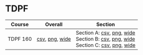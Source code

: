 # TDPF

| Course | Overall | Section |
| ------ | ------- | ------- |
| TDPF 160 | [csv](https://github.com/UCSD-Historical-Enrollment-Data/2022Fall/blob/main/overall/TDPF%20160.csv), [png](https://raw.githubusercontent.com/UCSD-Historical-Enrollment-Data/2022Fall/main/plot_overall/TDPF%20160.png), [wide](https://raw.githubusercontent.com/UCSD-Historical-Enrollment-Data/2022Fall/main/plot_overall_wide/TDPF%20160.png) | Section A: [csv](https://github.com/UCSD-Historical-Enrollment-Data/2022Fall/blob/main/section/TDPF%20160_A.csv), [png](https://raw.githubusercontent.com/UCSD-Historical-Enrollment-Data/2022Fall/main/plot_section/TDPF%20160_A.png), [wide](https://raw.githubusercontent.com/UCSD-Historical-Enrollment-Data/2022Fall/main/plot_section_wide/TDPF%20160_A.png)<br>Section B: [csv](https://github.com/UCSD-Historical-Enrollment-Data/2022Fall/blob/main/section/TDPF%20160_B.csv), [png](https://raw.githubusercontent.com/UCSD-Historical-Enrollment-Data/2022Fall/main/plot_section/TDPF%20160_B.png), [wide](https://raw.githubusercontent.com/UCSD-Historical-Enrollment-Data/2022Fall/main/plot_section_wide/TDPF%20160_B.png)<br>Section C: [csv](https://github.com/UCSD-Historical-Enrollment-Data/2022Fall/blob/main/section/TDPF%20160_C.csv), [png](https://raw.githubusercontent.com/UCSD-Historical-Enrollment-Data/2022Fall/main/plot_section/TDPF%20160_C.png), [wide](https://raw.githubusercontent.com/UCSD-Historical-Enrollment-Data/2022Fall/main/plot_section_wide/TDPF%20160_C.png) |
